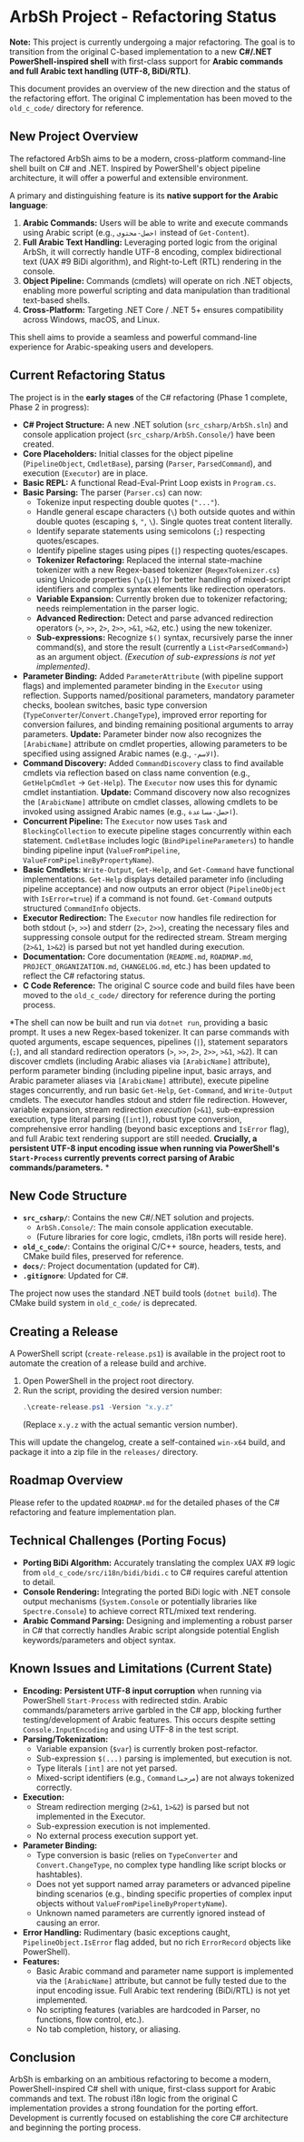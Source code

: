 # ArbSh Project - Refactoring Status

**Note:** This project is currently undergoing a major refactoring. The goal is to transition from the original C-based implementation to a new **C#/.NET PowerShell-inspired shell** with first-class support for **Arabic commands and full Arabic text handling (UTF-8, BiDi/RTL)**.

This document provides an overview of the new direction and the status of the refactoring effort. The original C implementation has been moved to the `old_c_code/` directory for reference.

## New Project Overview

The refactored ArbSh aims to be a modern, cross-platform command-line shell built on C# and .NET. Inspired by PowerShell's object pipeline architecture, it will offer a powerful and extensible environment.

A primary and distinguishing feature is its **native support for the Arabic language**:

1.  **Arabic Commands:** Users will be able to write and execute commands using Arabic script (e.g., `احصل-محتوى` instead of `Get-Content`).
2.  **Full Arabic Text Handling:** Leveraging ported logic from the original ArbSh, it will correctly handle UTF-8 encoding, complex bidirectional text (UAX #9 BiDi algorithm), and Right-to-Left (RTL) rendering in the console.
3.  **Object Pipeline:** Commands (cmdlets) will operate on rich .NET objects, enabling more powerful scripting and data manipulation than traditional text-based shells.
4.  **Cross-Platform:** Targeting .NET Core / .NET 5+ ensures compatibility across Windows, macOS, and Linux.

This shell aims to provide a seamless and powerful command-line experience for Arabic-speaking users and developers.

## Current Refactoring Status

The project is in the **early stages** of the C# refactoring (Phase 1 complete, Phase 2 in progress):

-   **C# Project Structure:** A new .NET solution (`src_csharp/ArbSh.sln`) and console application project (`src_csharp/ArbSh.Console/`) have been created.
-   **Core Placeholders:** Initial classes for the object pipeline (`PipelineObject`, `CmdletBase`), parsing (`Parser`, `ParsedCommand`), and execution (`Executor`) are in place.
-   **Basic REPL:** A functional Read-Eval-Print Loop exists in `Program.cs`.
-   **Basic Parsing:** The parser (`Parser.cs`) can now:
    -   Tokenize input respecting double quotes (`"..."`).
    -   Handle general escape characters (`\`) both outside quotes and within double quotes (escaping `$`, `"`, `\`). Single quotes treat content literally.
    -   Identify separate statements using semicolons (`;`) respecting quotes/escapes.
    -   Identify pipeline stages using pipes (`|`) respecting quotes/escapes.
    -   **Tokenizer Refactoring:** Replaced the internal state-machine tokenizer with a new Regex-based tokenizer (`RegexTokenizer.cs`) using Unicode properties (`\p{L}`) for better handling of mixed-script identifiers and complex syntax elements like redirection operators.
    -   **Variable Expansion:** Currently broken due to tokenizer refactoring; needs reimplementation in the parser logic.
    -   **Advanced Redirection:** Detect and parse advanced redirection operators (`>`, `>>`, `2>`, `2>>`, `>&1`, `>&2`, etc.) using the new tokenizer.
    -   **Sub-expressions:** Recognize `$()` syntax, recursively parse the inner command(s), and store the result (currently a `List<ParsedCommand>`) as an argument object. *(Execution of sub-expressions is not yet implemented)*.
-   **Parameter Binding:** Added `ParameterAttribute` (with pipeline support flags) and implemented parameter binding in the `Executor` using reflection. Supports named/positional parameters, mandatory parameter checks, boolean switches, basic type conversion (`TypeConverter`/`Convert.ChangeType`), improved error reporting for conversion failures, and binding remaining positional arguments to array parameters. **Update:** Parameter binder now also recognizes the `[ArabicName]` attribute on cmdlet properties, allowing parameters to be specified using assigned Arabic names (e.g., `-الاسم`).
-   **Command Discovery:** Added `CommandDiscovery` class to find available cmdlets via reflection based on class name convention (e.g., `GetHelpCmdlet` -> `Get-Help`). The `Executor` now uses this for dynamic cmdlet instantiation. **Update:** Command discovery now also recognizes the `[ArabicName]` attribute on cmdlet classes, allowing cmdlets to be invoked using assigned Arabic names (e.g., `احصل-مساعدة`).
-   **Concurrent Pipeline:** The `Executor` now uses `Task` and `BlockingCollection` to execute pipeline stages concurrently within each statement. `CmdletBase` includes logic (`BindPipelineParameters`) to handle binding pipeline input (`ValueFromPipeline`, `ValueFromPipelineByPropertyName`).
-   **Basic Cmdlets:** `Write-Output`, `Get-Help`, and `Get-Command` have functional implementations. `Get-Help` displays detailed parameter info (including pipeline acceptance) and now outputs an error object (`PipelineObject` with `IsError=true`) if a command is not found. `Get-Command` outputs structured `CommandInfo` objects.
-   **Executor Redirection:** The `Executor` now handles file redirection for both stdout (`>`, `>>`) and stderr (`2>`, `2>>`), creating the necessary files and suppressing console output for the redirected stream. Stream merging (`2>&1`, `1>&2`) is parsed but not yet handled during execution.
-   **Documentation:** Core documentation (`README.md`, `ROADMAP.md`, `PROJECT_ORGANIZATION.md`, `CHANGELOG.md`, etc.) has been updated to reflect the C# refactoring status.
-   **C Code Reference:** The original C source code and build files have been moved to the `old_c_code/` directory for reference during the porting process.

*The shell can now be built and run via `dotnet run`, providing a basic prompt. It uses a new Regex-based tokenizer. It can parse commands with quoted arguments, escape sequences, pipelines (`|`), statement separators (`;`), and all standard redirection operators (`>`, `>>`, `2>`, `2>>`, `>&1`, `>&2`). It can discover cmdlets (including Arabic aliases via `[ArabicName]` attribute), perform parameter binding (including pipeline input, basic arrays, and Arabic parameter aliases via `[ArabicName]` attribute), execute pipeline stages concurrently, and run basic `Get-Help`, `Get-Command`, and `Write-Output` cmdlets. The executor handles stdout and stderr file redirection. However, variable expansion, stream redirection *execution* (`>&1`), sub-expression execution, type literal parsing (`[int]`), robust type conversion, comprehensive error handling (beyond basic exceptions and `IsError` flag), and full Arabic text rendering support are still needed. **Crucially, a persistent UTF-8 input encoding issue when running via PowerShell's `Start-Process` currently prevents correct parsing of Arabic commands/parameters.** *

## New Code Structure

-   **`src_csharp/`**: Contains the new C#/.NET solution and projects.
    -   `ArbSh.Console/`: The main console application executable.
    -   (Future libraries for core logic, cmdlets, i18n ports will reside here).
-   **`old_c_code/`**: Contains the original C/C++ source, headers, tests, and CMake build files, preserved for reference.
-   **`docs/`**: Project documentation (updated for C#).
-   **`.gitignore`**: Updated for C#.

The project now uses the standard .NET build tools (`dotnet build`). The CMake build system in `old_c_code/` is deprecated.

## Creating a Release

A PowerShell script (`create-release.ps1`) is available in the project root to automate the creation of a release build and archive.

1.  Open PowerShell in the project root directory.
2.  Run the script, providing the desired version number:
    ```powershell
    .\create-release.ps1 -Version "x.y.z"
    ```
    (Replace `x.y.z` with the actual semantic version number).

This will update the changelog, create a self-contained `win-x64` build, and package it into a zip file in the `releases/` directory.

## Roadmap Overview

Please refer to the updated `ROADMAP.md` for the detailed phases of the C# refactoring and feature implementation plan.

## Technical Challenges (Porting Focus)

-   **Porting BiDi Algorithm:** Accurately translating the complex UAX #9 logic from `old_c_code/src/i18n/bidi/bidi.c` to C# requires careful attention to detail.
-   **Console Rendering:** Integrating the ported BiDi logic with .NET console output mechanisms (`System.Console` or potentially libraries like `Spectre.Console`) to achieve correct RTL/mixed text rendering.
-   **Arabic Command Parsing:** Designing and implementing a robust parser in C# that correctly handles Arabic script alongside potential English keywords/parameters and object syntax.

## Known Issues and Limitations (Current State)

-   **Encoding:** **Persistent UTF-8 input corruption** when running via PowerShell `Start-Process` with redirected stdin. Arabic commands/parameters arrive garbled in the C# app, blocking further testing/development of Arabic features. This occurs despite setting `Console.InputEncoding` and using UTF-8 in the test script.
-   **Parsing/Tokenization:**
    -   Variable expansion (`$var`) is currently broken post-refactor.
    -   Sub-expression `$(...)` parsing is implemented, but execution is not.
    -   Type literals `[int]` are not yet parsed.
    -   Mixed-script identifiers (e.g., `Commandمرحبا`) are not always tokenized correctly.
-   **Execution:**
    -   Stream redirection merging (`2>&1`, `1>&2`) is parsed but not implemented in the Executor.
    -   Sub-expression execution is not implemented.
    -   No external process execution support yet.
-   **Parameter Binding:**
    -   Type conversion is basic (relies on `TypeConverter` and `Convert.ChangeType`, no complex type handling like script blocks or hashtables).
    -   Does not yet support named array parameters or advanced pipeline binding scenarios (e.g., binding specific properties of complex input objects without `ValueFromPipelineByPropertyName`).
    -   Unknown named parameters are currently ignored instead of causing an error.
-   **Error Handling:** Rudimentary (basic exceptions caught, `PipelineObject.IsError` flag added, but no rich `ErrorRecord` objects like PowerShell).
-   **Features:**
    -   Basic Arabic command and parameter name support is implemented via the `[ArabicName]` attribute, but cannot be fully tested due to the input encoding issue. Full Arabic text rendering (BiDi/RTL) is not yet implemented.
    -   No scripting features (variables are hardcoded in Parser, no functions, flow control, etc.).
    -   No tab completion, history, or aliasing.

## Conclusion

ArbSh is embarking on an ambitious refactoring to become a modern, PowerShell-inspired C# shell with unique, first-class support for Arabic commands and text. The robust i18n logic from the original C implementation provides a strong foundation for the porting effort. Development is currently focused on establishing the core C# architecture and beginning the porting process.
